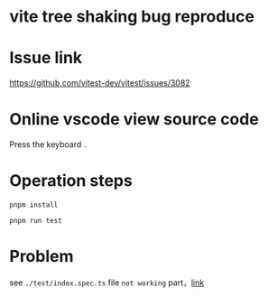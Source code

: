 # vite tree shaking bug reproduce

# Issue link

https://github.com/vitest-dev/vitest/issues/3082

# Online vscode view source code

Press the keyboard `.`

# Operation steps

```
pnpm install

pnpm run test
```

# Problem

see `./test/index.spec.ts` file `not working` part，[link](https://github.com/GreenMashimaro/bug-reproduce-vitest-domock/blob/main/test/index.spec.ts#L19-L39)

